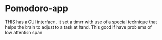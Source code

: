 # Pomodoro-app
THIS has a GUI interface . it set a timer with use of a special technique that helps the brain to adjust to a task at hand. This good if have problems of low attention span
